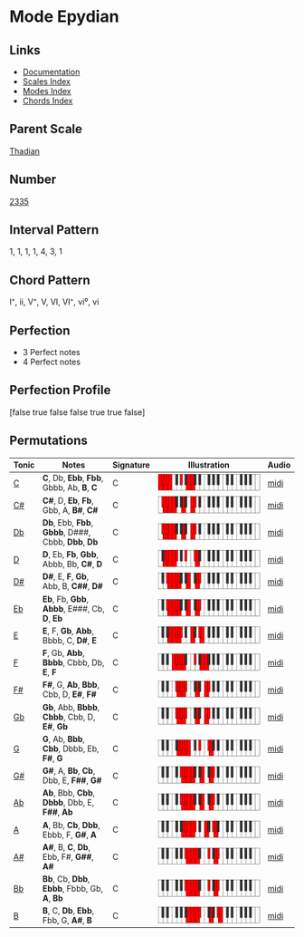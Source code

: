 # Mode Epydian

## Links

- [Documentation](index.md)
- [Scales Index](Scales.md)
- [Modes Index](Modes.md)
- [Chords Index](Chords.md)

## Parent Scale

[Thadian](ScaleThadian.md)

## Number

[2335](https://ianring.com/musictheory/scales/2335)

## Interval Pattern

1, 1, 1, 1, 4, 3, 1

## Chord Pattern

I⁺, ii, V⁺, V, VI, VI⁺, vi⁰, vi

## Perfection

- 3 Perfect notes
- 4 Perfect notes

## Perfection Profile

[false true false false true true false]

## Permutations

| Tonic | Notes | Signature | Illustration | Audio |
|-------|-------|-----------|--------------|-------|
| [C](ModeCNaturalEpydian.md) | **C**, Db, **Ebb**, **Fbb**, Gbbb, Ab, **B**, **C** | C | ![CNaturalEpydian](ModeCNaturalEpydian.png) | [midi](https://github.com/edipermadi/music/blob/main/docs/ModeCNaturalEpydian.mid?raw=true) |
| [C#](ModeCSharpEpydian.md) | **C#**, D, **Eb**, **Fb**, Gbb, A, **B#**, **C#** | C | ![CSharpEpydian](ModeCSharpEpydian.png) | [midi](https://github.com/edipermadi/music/blob/main/docs/ModeCSharpEpydian.mid?raw=true) |
| [Db](ModeDFlatEpydian.md) | **Db**, Ebb, **Fbb**, **Gbbb**, D###, Cbbb, **Dbb**, **Db** | C | ![DFlatEpydian](ModeDFlatEpydian.png) | [midi](https://github.com/edipermadi/music/blob/main/docs/ModeDFlatEpydian.mid?raw=true) |
| [D](ModeDNaturalEpydian.md) | **D**, Eb, **Fb**, **Gbb**, Abbb, Bb, **C#**, **D** | C | ![DNaturalEpydian](ModeDNaturalEpydian.png) | [midi](https://github.com/edipermadi/music/blob/main/docs/ModeDNaturalEpydian.mid?raw=true) |
| [D#](ModeDSharpEpydian.md) | **D#**, E, **F**, **Gb**, Abb, B, **C##**, **D#** | C | ![DSharpEpydian](ModeDSharpEpydian.png) | [midi](https://github.com/edipermadi/music/blob/main/docs/ModeDSharpEpydian.mid?raw=true) |
| [Eb](ModeEFlatEpydian.md) | **Eb**, Fb, **Gbb**, **Abbb**, E###, Cb, **D**, **Eb** | C | ![EFlatEpydian](ModeEFlatEpydian.png) | [midi](https://github.com/edipermadi/music/blob/main/docs/ModeEFlatEpydian.mid?raw=true) |
| [E](ModeENaturalEpydian.md) | **E**, F, **Gb**, **Abb**, Bbbb, C, **D#**, **E** | C | ![ENaturalEpydian](ModeENaturalEpydian.png) | [midi](https://github.com/edipermadi/music/blob/main/docs/ModeENaturalEpydian.mid?raw=true) |
| [F](ModeFNaturalEpydian.md) | **F**, Gb, **Abb**, **Bbbb**, Cbbb, Db, **E**, **F** | C | ![FNaturalEpydian](ModeFNaturalEpydian.png) | [midi](https://github.com/edipermadi/music/blob/main/docs/ModeFNaturalEpydian.mid?raw=true) |
| [F#](ModeFSharpEpydian.md) | **F#**, G, **Ab**, **Bbb**, Cbb, D, **E#**, **F#** | C | ![FSharpEpydian](ModeFSharpEpydian.png) | [midi](https://github.com/edipermadi/music/blob/main/docs/ModeFSharpEpydian.mid?raw=true) |
| [Gb](ModeGFlatEpydian.md) | **Gb**, Abb, **Bbbb**, **Cbbb**, Cbb, D, **E#**, **Gb** | C | ![GFlatEpydian](ModeGFlatEpydian.png) | [midi](https://github.com/edipermadi/music/blob/main/docs/ModeGFlatEpydian.mid?raw=true) |
| [G](ModeGNaturalEpydian.md) | **G**, Ab, **Bbb**, **Cbb**, Dbbb, Eb, **F#**, **G** | C | ![GNaturalEpydian](ModeGNaturalEpydian.png) | [midi](https://github.com/edipermadi/music/blob/main/docs/ModeGNaturalEpydian.mid?raw=true) |
| [G#](ModeGSharpEpydian.md) | **G#**, A, **Bb**, **Cb**, Dbb, E, **F##**, **G#** | C | ![GSharpEpydian](ModeGSharpEpydian.png) | [midi](https://github.com/edipermadi/music/blob/main/docs/ModeGSharpEpydian.mid?raw=true) |
| [Ab](ModeAFlatEpydian.md) | **Ab**, Bbb, **Cbb**, **Dbbb**, Dbb, E, **F##**, **Ab** | C | ![AFlatEpydian](ModeAFlatEpydian.png) | [midi](https://github.com/edipermadi/music/blob/main/docs/ModeAFlatEpydian.mid?raw=true) |
| [A](ModeANaturalEpydian.md) | **A**, Bb, **Cb**, **Dbb**, Ebbb, F, **G#**, **A** | C | ![ANaturalEpydian](ModeANaturalEpydian.png) | [midi](https://github.com/edipermadi/music/blob/main/docs/ModeANaturalEpydian.mid?raw=true) |
| [A#](ModeASharpEpydian.md) | **A#**, B, **C**, **Db**, Ebb, F#, **G##**, **A#** | C | ![ASharpEpydian](ModeASharpEpydian.png) | [midi](https://github.com/edipermadi/music/blob/main/docs/ModeASharpEpydian.mid?raw=true) |
| [Bb](ModeBFlatEpydian.md) | **Bb**, Cb, **Dbb**, **Ebbb**, Fbbb, Gb, **A**, **Bb** | C | ![BFlatEpydian](ModeBFlatEpydian.png) | [midi](https://github.com/edipermadi/music/blob/main/docs/ModeBFlatEpydian.mid?raw=true) |
| [B](ModeBNaturalEpydian.md) | **B**, C, **Db**, **Ebb**, Fbb, G, **A#**, **B** | C | ![BNaturalEpydian](ModeBNaturalEpydian.png) | [midi](https://github.com/edipermadi/music/blob/main/docs/ModeBNaturalEpydian.mid?raw=true) |
